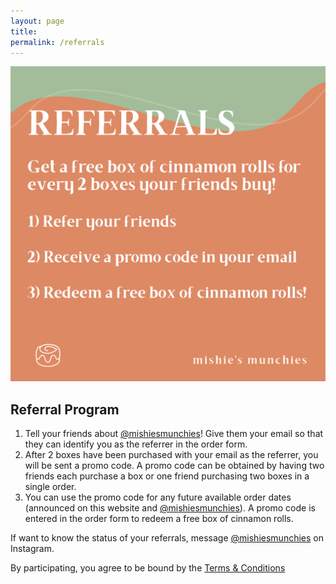 ```yaml
---
layout: page
title: 
permalink: /referrals
---
```


<img class="menu-img" 
     src="../assets/img/referrals.svg"
     alt="Referrals"/>

## Referral Program
1. Tell your friends about [@mishiesmunchies](https://www.instagram.com/mishiesmunchies/)! Give them your email so that they can identify you as the referrer in the order form.
2. After 2 boxes have been purchased with your email as the referrer, you will be sent a promo code. A promo code can be obtained by having two friends each purchase a box or one friend purchasing two boxes in a single order.
3. You can use the promo code for any future available order dates (announced on this website and [@mishiesmunchies](https://www.instagram.com/mishiesmunchies/)). A promo code is entered in the order form to redeem a free box of cinnamon rolls.

If want to know the status of your referrals, message [@mishiesmunchies](https://www.instagram.com/mishiesmunchies/) on Instagram.

By participating, you agree to be bound by the [Terms & Conditions](terms)
